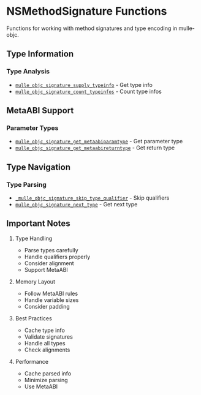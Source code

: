 # NSMethodSignature Functions

Functions for working with method signatures and type encoding in mulle-objc.

## Type Information

### Type Analysis
- [`mulle_objc_signature_supply_typeinfo`](https://www.perplexity.ai/search?q=Please+create+some+detailed+API+documentation+for+the+function+mulle_objc_signature_supply_typeinfo+of+the+MulleObjC+project+https://github.com/mulle-objc/MulleObjC.+You+will+find+source+code+probably+at+https://raw.githubusercontent.com/mulle-objc/MulleObjC/refs/heads/master/src/class/NSMethodSignature.m+and+the+header+at+https://raw.githubusercontent.com/mulle-objc/MulleObjC/refs/heads/master/src/class/NSMethodSignature.h+and+there+may+also+be+tests+for+it+in+the+test/+folder) - Get type info
- [`mulle_objc_signature_count_typeinfos`](https://www.perplexity.ai/search?q=Please+create+some+detailed+API+documentation+for+the+function+mulle_objc_signature_count_typeinfos+of+the+MulleObjC+project+https://github.com/mulle-objc/MulleObjC.+You+will+find+source+code+probably+at+https://raw.githubusercontent.com/mulle-objc/MulleObjC/refs/heads/master/src/class/NSMethodSignature.m+and+the+header+at+https://raw.githubusercontent.com/mulle-objc/MulleObjC/refs/heads/master/src/class/NSMethodSignature.h+and+there+may+also+be+tests+for+it+in+the+test/+folder) - Count type infos

## MetaABI Support

### Parameter Types
- [`mulle_objc_signature_get_metaabiparamtype`](https://www.perplexity.ai/search?q=Please+create+some+detailed+API+documentation+for+the+function+mulle_objc_signature_get_metaabiparamtype+of+the+MulleObjC+project+https://github.com/mulle-objc/MulleObjC.+You+will+find+source+code+probably+at+https://raw.githubusercontent.com/mulle-objc/MulleObjC/refs/heads/master/src/class/NSMethodSignature.m+and+the+header+at+https://raw.githubusercontent.com/mulle-objc/MulleObjC/refs/heads/master/src/class/NSMethodSignature.h+and+there+may+also+be+tests+for+it+in+the+test/+folder) - Get parameter type
- [`mulle_objc_signature_get_metaabireturntype`](https://www.perplexity.ai/search?q=Please+create+some+detailed+API+documentation+for+the+function+mulle_objc_signature_get_metaabireturntype+of+the+MulleObjC+project+https://github.com/mulle-objc/MulleObjC.+You+will+find+source+code+probably+at+https://raw.githubusercontent.com/mulle-objc/MulleObjC/refs/heads/master/src/class/NSMethodSignature.m+and+the+header+at+https://raw.githubusercontent.com/mulle-objc/MulleObjC/refs/heads/master/src/class/NSMethodSignature.h+and+there+may+also+be+tests+for+it+in+the+test/+folder) - Get return type

## Type Navigation

### Type Parsing
- [`_mulle_objc_signature_skip_type_qualifier`](https://www.perplexity.ai/search?q=Please+create+some+detailed+API+documentation+for+the+function+_mulle_objc_signature_skip_type_qualifier+of+the+MulleObjC+project+https://github.com/mulle-objc/MulleObjC.+You+will+find+source+code+probably+at+https://raw.githubusercontent.com/mulle-objc/MulleObjC/refs/heads/master/src/class/NSMethodSignature.m+and+the+header+at+https://raw.githubusercontent.com/mulle-objc/MulleObjC/refs/heads/master/src/class/NSMethodSignature.h+and+there+may+also+be+tests+for+it+in+the+test/+folder) - Skip qualifiers
- [`mulle_objc_signature_next_type`](https://www.perplexity.ai/search?q=Please+create+some+detailed+API+documentation+for+the+function+mulle_objc_signature_next_type+of+the+MulleObjC+project+https://github.com/mulle-objc/MulleObjC.+You+will+find+source+code+probably+at+https://raw.githubusercontent.com/mulle-objc/MulleObjC/refs/heads/master/src/class/NSMethodSignature.m+and+the+header+at+https://raw.githubusercontent.com/mulle-objc/MulleObjC/refs/heads/master/src/class/NSMethodSignature.h+and+there+may+also+be+tests+for+it+in+the+test/+folder) - Get next type

## Important Notes

1. Type Handling
   - Parse types carefully
   - Handle qualifiers properly
   - Consider alignment
   - Support MetaABI

2. Memory Layout
   - Follow MetaABI rules
   - Handle variable sizes
   - Consider padding

3. Best Practices
   - Cache type info
   - Validate signatures
   - Handle all types
   - Check alignments

4. Performance
   - Cache parsed info
   - Minimize parsing
   - Use MetaABI
